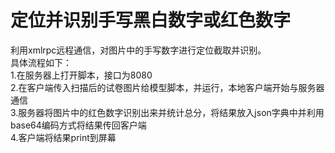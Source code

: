 # 定位并识别手写黑白数字或红色数字

利用xmlrpc远程通信，对图片中的手写数字进行定位截取并识别。\
具体流程如下：\
1.在服务器上打开脚本，接口为8080\
2.在客户端传入扫描后的试卷图片给模型脚本，并运行，本地客户端开始与服务器通信\
3.服务器将图片中的红色数字识别出来并统计总分，将结果放入json字典中并利用base64编码方式将结果传回客户端\
4.客户端将结果print到屏幕

